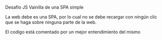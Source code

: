 Desafío JS Vainilla de una SPA simple

La web debe es una SPA, por lo cual no se debe recargar con ningún clic que se haga sobre ninguna
parte de la web.

El codigo está comentado por un mejor entendimiento del mismo
